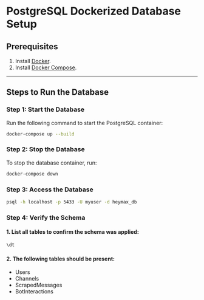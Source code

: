 # PostgreSQL Dockerized Database Setup

## Prerequisites

1. Install [Docker](https://www.docker.com/).
2. Install [Docker Compose](https://docs.docker.com/compose/install/).

---

## Steps to Run the Database

### Step 1: Start the Database
Run the following command to start the PostgreSQL container:
```bash
docker-compose up --build
```

### Step 2: Stop the Database
To stop the database container, run:
```bash
docker-compose down
```
### Step 3: Access the Database
```bash
psql -h localhost -p 5433 -U myuser -d heymax_db
```

### Step 4: Verify the Schema
#### 1. List all tables to confirm the schema was applied:
```bash
\dt
```
#### 2. The following tables should be present:
- Users
- Channels
- ScrapedMessages
- BotInteractions